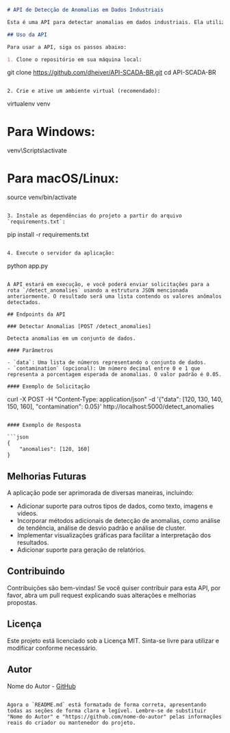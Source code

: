 
```markdown
# API de Detecção de Anomalias em Dados Industriais

Esta é uma API para detectar anomalias em dados industriais. Ela utiliza três algoritmos de detecção de anomalias: Isolation Forest, Local Outlier Factor (LOF) e One-Class SVM. Além disso, também faz uso do cálculo do Intervalo Interquartil (IQR) para identificação de anomalias.

## Uso da API

Para usar a API, siga os passos abaixo:

1. Clone o repositório em sua máquina local:

```
git clone https://github.com/dheiver/API-SCADA-BR.git
cd API-SCADA-BR
```

2. Crie e ative um ambiente virtual (recomendado):

```
virtualenv venv
# Para Windows:
venv\Scripts\activate
# Para macOS/Linux:
source venv/bin/activate
```

3. Instale as dependências do projeto a partir do arquivo `requirements.txt`:

```
pip install -r requirements.txt
```

4. Execute o servidor da aplicação:

```
python app.py
```

A API estará em execução, e você poderá enviar solicitações para a rota `/detect_anomalies` usando a estrutura JSON mencionada anteriormente. O resultado será uma lista contendo os valores anômalos detectados.

## Endpoints da API

### Detectar Anomalias [POST /detect_anomalies]

Detecta anomalias em um conjunto de dados.

#### Parâmetros

- `data`: Uma lista de números representando o conjunto de dados.
- `contamination` (opcional): Um número decimal entre 0 e 1 que representa a porcentagem esperada de anomalias. O valor padrão é 0.05.

#### Exemplo de Solicitação

```
curl -X POST -H "Content-Type: application/json" -d '{"data": [120, 130, 140, 150, 160], "contamination": 0.05}' http://localhost:5000/detect_anomalies
```

#### Exemplo de Resposta

```json
{
    "anomalies": [120, 160]
}
```

## Melhorias Futuras

A aplicação pode ser aprimorada de diversas maneiras, incluindo:

- Adicionar suporte para outros tipos de dados, como texto, imagens e vídeos.
- Incorporar métodos adicionais de detecção de anomalias, como análise de tendência, análise de desvio padrão e análise de cluster.
- Implementar visualizações gráficas para facilitar a interpretação dos resultados.
- Adicionar suporte para geração de relatórios.

## Contribuindo

Contribuições são bem-vindas! Se você quiser contribuir para esta API, por favor, abra um pull request explicando suas alterações e melhorias propostas.

## Licença

Este projeto está licenciado sob a Licença MIT. Sinta-se livre para utilizar e modificar conforme necessário.

## Autor

Nome do Autor - [GitHub](https://github.com/nome-do-autor)
```

Agora o `README.md` está formatado de forma correta, apresentando todas as seções de forma clara e legível. Lembre-se de substituir "Nome do Autor" e "https://github.com/nome-do-autor" pelas informações reais do criador ou mantenedor do projeto.
